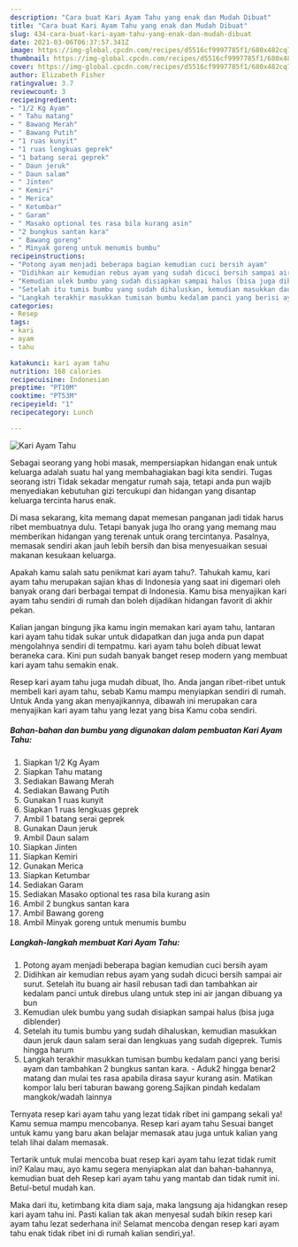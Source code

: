 ```yaml
---
description: "Cara buat Kari Ayam Tahu yang enak dan Mudah Dibuat"
title: "Cara buat Kari Ayam Tahu yang enak dan Mudah Dibuat"
slug: 434-cara-buat-kari-ayam-tahu-yang-enak-dan-mudah-dibuat
date: 2021-03-06T06:37:57.341Z
image: https://img-global.cpcdn.com/recipes/d5516cf9997785f1/680x482cq70/kari-ayam-tahu-foto-resep-utama.jpg
thumbnail: https://img-global.cpcdn.com/recipes/d5516cf9997785f1/680x482cq70/kari-ayam-tahu-foto-resep-utama.jpg
cover: https://img-global.cpcdn.com/recipes/d5516cf9997785f1/680x482cq70/kari-ayam-tahu-foto-resep-utama.jpg
author: Elizabeth Fisher
ratingvalue: 3.7
reviewcount: 3
recipeingredient:
- "1/2 Kg Ayam"
- " Tahu matang"
- " Bawang Merah"
- " Bawang Putih"
- "1 ruas kunyit"
- "1 ruas lengkuas geprek"
- "1 batang serai geprek"
- " Daun jeruk"
- " Daun salam"
- " Jinten"
- " Kemiri"
- " Merica"
- " Ketumbar"
- " Garam"
- " Masako optional tes rasa bila kurang asin"
- "2 bungkus santan kara"
- " Bawang goreng"
- " Minyak goreng untuk menumis bumbu"
recipeinstructions:
- "Potong ayam menjadi beberapa bagian kemudian cuci bersih ayam"
- "Didihkan air kemudian rebus ayam yang sudah dicuci bersih sampai air surut. Setelah itu buang air hasil rebusan tadi dan tambahkan air kedalam panci untuk direbus ulang untuk step ini air jangan dibuang ya bun"
- "Kemudian ulek bumbu yang sudah disiapkan sampai halus (bisa juga diblender)"
- "Setelah itu tumis bumbu yang sudah dihaluskan, kemudian masukkan daun jeruk daun salam serai dan lengkuas yang sudah digeprek. Tumis hingga harum"
- "Langkah terakhir masukkan tumisan bumbu kedalam panci yang berisi ayam dan tambahkan 2 bungkus santan kara. Aduk2 hingga benar2 matang dan mulai tes rasa apabila dirasa sayur kurang asin. Matikan kompor lalu beri taburan bawang goreng.Sajikan pindah kedalam mangkok/wadah lainnya"
categories:
- Resep
tags:
- kari
- ayam
- tahu

katakunci: kari ayam tahu 
nutrition: 168 calories
recipecuisine: Indonesian
preptime: "PT10M"
cooktime: "PT53M"
recipeyield: "1"
recipecategory: Lunch

---
```



![Kari Ayam Tahu](https://img-global.cpcdn.com/recipes/d5516cf9997785f1/680x482cq70/kari-ayam-tahu-foto-resep-utama.jpg)

Sebagai seorang yang hobi masak, mempersiapkan hidangan enak untuk keluarga adalah suatu hal yang membahagiakan bagi kita sendiri. Tugas seorang istri Tidak sekadar mengatur rumah saja, tetapi anda pun wajib menyediakan kebutuhan gizi tercukupi dan hidangan yang disantap keluarga tercinta harus enak.

Di masa  sekarang, kita memang dapat memesan panganan jadi tidak harus ribet membuatnya dulu. Tetapi banyak juga lho orang yang memang mau memberikan hidangan yang terenak untuk orang tercintanya. Pasalnya, memasak sendiri akan jauh lebih bersih dan bisa menyesuaikan sesuai makanan kesukaan keluarga. 



Apakah kamu salah satu penikmat kari ayam tahu?. Tahukah kamu, kari ayam tahu merupakan sajian khas di Indonesia yang saat ini digemari oleh banyak orang dari berbagai tempat di Indonesia. Kamu bisa menyajikan kari ayam tahu sendiri di rumah dan boleh dijadikan hidangan favorit di akhir pekan.

Kalian jangan bingung jika kamu ingin memakan kari ayam tahu, lantaran kari ayam tahu tidak sukar untuk didapatkan dan juga anda pun dapat mengolahnya sendiri di tempatmu. kari ayam tahu boleh dibuat lewat beraneka cara. Kini pun sudah banyak banget resep modern yang membuat kari ayam tahu semakin enak.

Resep kari ayam tahu juga mudah dibuat, lho. Anda jangan ribet-ribet untuk membeli kari ayam tahu, sebab Kamu mampu menyiapkan sendiri di rumah. Untuk Anda yang akan menyajikannya, dibawah ini merupakan cara menyajikan kari ayam tahu yang lezat yang bisa Kamu coba sendiri.

<!--inarticleads1-->

##### Bahan-bahan dan bumbu yang digunakan dalam pembuatan Kari Ayam Tahu:

1. Siapkan 1/2 Kg Ayam
1. Siapkan  Tahu matang
1. Sediakan  Bawang Merah
1. Sediakan  Bawang Putih
1. Gunakan 1 ruas kunyit
1. Siapkan 1 ruas lengkuas geprek
1. Ambil 1 batang serai geprek
1. Gunakan  Daun jeruk
1. Ambil  Daun salam
1. Siapkan  Jinten
1. Siapkan  Kemiri
1. Gunakan  Merica
1. Siapkan  Ketumbar
1. Sediakan  Garam
1. Sediakan  Masako optional tes rasa bila kurang asin
1. Ambil 2 bungkus santan kara
1. Ambil  Bawang goreng
1. Ambil  Minyak goreng untuk menumis bumbu




<!--inarticleads2-->

##### Langkah-langkah membuat Kari Ayam Tahu:

1. Potong ayam menjadi beberapa bagian kemudian cuci bersih ayam
1. Didihkan air kemudian rebus ayam yang sudah dicuci bersih sampai air surut. Setelah itu buang air hasil rebusan tadi dan tambahkan air kedalam panci untuk direbus ulang untuk step ini air jangan dibuang ya bun
1. Kemudian ulek bumbu yang sudah disiapkan sampai halus (bisa juga diblender)
1. Setelah itu tumis bumbu yang sudah dihaluskan, kemudian masukkan daun jeruk daun salam serai dan lengkuas yang sudah digeprek. Tumis hingga harum
1. Langkah terakhir masukkan tumisan bumbu kedalam panci yang berisi ayam dan tambahkan 2 bungkus santan kara. - Aduk2 hingga benar2 matang dan mulai tes rasa apabila dirasa sayur kurang asin. Matikan kompor lalu beri taburan bawang goreng.Sajikan pindah kedalam mangkok/wadah lainnya




Ternyata resep kari ayam tahu yang lezat tidak ribet ini gampang sekali ya! Kamu semua mampu mencobanya. Resep kari ayam tahu Sesuai banget untuk kamu yang baru akan belajar memasak atau juga untuk kalian yang telah lihai dalam memasak.

Tertarik untuk mulai mencoba buat resep kari ayam tahu lezat tidak rumit ini? Kalau mau, ayo kamu segera menyiapkan alat dan bahan-bahannya, kemudian buat deh Resep kari ayam tahu yang mantab dan tidak rumit ini. Betul-betul mudah kan. 

Maka dari itu, ketimbang kita diam saja, maka langsung aja hidangkan resep kari ayam tahu ini. Pasti kalian tak akan menyesal sudah bikin resep kari ayam tahu lezat sederhana ini! Selamat mencoba dengan resep kari ayam tahu enak tidak ribet ini di rumah kalian sendiri,ya!.

